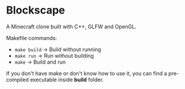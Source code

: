 # Blockscape

A Minecraft clone built with C++, GLFW and OpenGL.

Makefile commands:
- ```make build``` -> Build without running
- ```make run``` -> Run without building
- ```make``` -> Build and run

If you don't have make or don't know how to use it, you can find a pre-compiled executable inside **build** folder.
